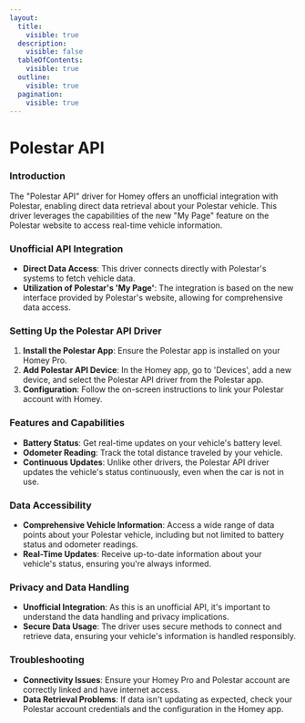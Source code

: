 ```yaml
---
layout:
  title:
    visible: true
  description:
    visible: false
  tableOfContents:
    visible: true
  outline:
    visible: true
  pagination:
    visible: true
---
```


# Polestar API

### Introduction

The "Polestar API" driver for Homey offers an unofficial integration with Polestar, enabling direct data retrieval about your Polestar vehicle. This driver leverages the capabilities of the new "My Page" feature on the Polestar website to access real-time vehicle information.

### Unofficial API Integration

* **Direct Data Access**: This driver connects directly with Polestar's systems to fetch vehicle data.
* **Utilization of Polestar's 'My Page'**: The integration is based on the new interface provided by Polestar's website, allowing for comprehensive data access.

### Setting Up the Polestar API Driver

1. **Install the Polestar App**: Ensure the Polestar app is installed on your Homey Pro.
2. **Add Polestar API Device**: In the Homey app, go to 'Devices', add a new device, and select the Polestar API driver from the Polestar app.
3. **Configuration**: Follow the on-screen instructions to link your Polestar account with Homey.

### Features and Capabilities

* **Battery Status**: Get real-time updates on your vehicle's battery level.
* **Odometer Reading**: Track the total distance traveled by your vehicle.
* **Continuous Updates**: Unlike other drivers, the Polestar API driver updates the vehicle's status continuously, even when the car is not in use.

### Data Accessibility

* **Comprehensive Vehicle Information**: Access a wide range of data points about your Polestar vehicle, including but not limited to battery status and odometer readings.
* **Real-Time Updates**: Receive up-to-date information about your vehicle's status, ensuring you're always informed.

### Privacy and Data Handling

* **Unofficial Integration**: As this is an unofficial API, it's important to understand the data handling and privacy implications.
* **Secure Data Usage**: The driver uses secure methods to connect and retrieve data, ensuring your vehicle's information is handled responsibly.

### Troubleshooting

* **Connectivity Issues**: Ensure your Homey Pro and Polestar account are correctly linked and have internet access.
* **Data Retrieval Problems**: If data isn't updating as expected, check your Polestar account credentials and the configuration in the Homey app.
